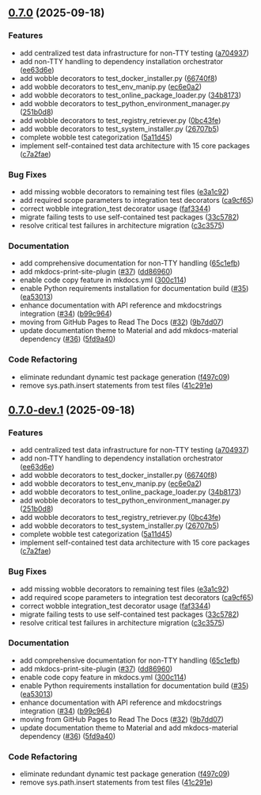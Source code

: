 ## [0.7.0](https://github.com/CrackingShells/Hatch/compare/v0.6.2...v0.7.0) (2025-09-18)


### Features

* add centralized test data infrastructure for non-TTY testing ([a704937](https://github.com/CrackingShells/Hatch/commit/a70493751e8e74de5b10e79df55088c7a99ad15c))
* add non-TTY handling to dependency installation orchestrator ([ee63d6e](https://github.com/CrackingShells/Hatch/commit/ee63d6eb043fab611100f06ca4fbf0ea89bba711))
* add wobble decorators to test_docker_installer.py ([66740f8](https://github.com/CrackingShells/Hatch/commit/66740f8154e9161c52535c6bea7bbe3b1db40221))
* add wobble decorators to test_env_manip.py ([ec6e0a2](https://github.com/CrackingShells/Hatch/commit/ec6e0a2f17be9c395ab6ef9fac4dfab2d3f317e9))
* add wobble decorators to test_online_package_loader.py ([34b8173](https://github.com/CrackingShells/Hatch/commit/34b8173b9c95768b325e752e9f87785e2785e42d))
* add wobble decorators to test_python_environment_manager.py ([251b0d8](https://github.com/CrackingShells/Hatch/commit/251b0d86fc2a534b1913b2ec1943946082a16f8a))
* add wobble decorators to test_registry_retriever.py ([0bc43fe](https://github.com/CrackingShells/Hatch/commit/0bc43fef091ecae6a55c2c0f5b43f14d86e05132))
* add wobble decorators to test_system_installer.py ([26707b5](https://github.com/CrackingShells/Hatch/commit/26707b574e1712a966d05dd8d8d3300b16d6ec5d))
* complete wobble test categorization ([5a11d45](https://github.com/CrackingShells/Hatch/commit/5a11d451e6e75429483cbc2b8fd996c2bd8349ac))
* implement self-contained test data architecture with 15 core packages ([c7a2fae](https://github.com/CrackingShells/Hatch/commit/c7a2fae40d93ccc9f0c1fd28edb42877541b6781))


### Bug Fixes

* add missing wobble decorators to remaining test files ([e3a1c92](https://github.com/CrackingShells/Hatch/commit/e3a1c928ac3eea81e1a7274252f4ccf63c73559f))
* add required scope parameters to integration test decorators ([ca9cf65](https://github.com/CrackingShells/Hatch/commit/ca9cf65ee683dd78831d81284f235b67f3459347))
* correct wobble integration_test decorator usage ([faf3344](https://github.com/CrackingShells/Hatch/commit/faf3344103845b3e320bee99e386011acd1cce89))
* migrate failing tests to use self-contained test packages ([33c5782](https://github.com/CrackingShells/Hatch/commit/33c578201d4065aba344c27a996523253063667e))
* resolve critical test failures in architecture migration ([c3c3575](https://github.com/CrackingShells/Hatch/commit/c3c3575c3976295355c873b1a02159aa4cb3418e))


### Documentation

* add comprehensive documentation for non-TTY handling ([65c1efb](https://github.com/CrackingShells/Hatch/commit/65c1efb6d0df47f76eb11fe17ff7a091eaec4a4f))
* add mkdocs-print-site-plugin ([#37](https://github.com/CrackingShells/Hatch/issues/37)) ([dd86960](https://github.com/CrackingShells/Hatch/commit/dd869601a81f0cfcef4f905485f2db5572fc43cb))
* enable code copy feature in mkdocs.yml ([300c114](https://github.com/CrackingShells/Hatch/commit/300c114fbc9ad124782dc202ae6e969f50cd635c))
* enable Python requirements installation for documentation build ([#35](https://github.com/CrackingShells/Hatch/issues/35)) ([ea53013](https://github.com/CrackingShells/Hatch/commit/ea530130d3893fdf2e0f4feddcf9606ba797802f))
* enhance documentation with API reference and mkdocstrings integration ([#34](https://github.com/CrackingShells/Hatch/issues/34)) ([b99c964](https://github.com/CrackingShells/Hatch/commit/b99c9642cbb6bca3d2906b476bb92626816d66ef))
* moving from GitHub Pages to Read The Docs ([#32](https://github.com/CrackingShells/Hatch/issues/32)) ([9b7dd07](https://github.com/CrackingShells/Hatch/commit/9b7dd07e9f84637408518c30cfed4f5a79329faa))
* update documentation theme to Material and add mkdocs-material dependency ([#36](https://github.com/CrackingShells/Hatch/issues/36)) ([5fd9a40](https://github.com/CrackingShells/Hatch/commit/5fd9a40897a1a3d8d4930b08bf1496c2ecf3d480))


### Code Refactoring

* eliminate redundant dynamic test package generation ([f497c09](https://github.com/CrackingShells/Hatch/commit/f497c0997e7ae2a3cdf417848f533e42dbf323fd))
* remove sys.path.insert statements from test files ([41c291e](https://github.com/CrackingShells/Hatch/commit/41c291ee9da12d70f1f16a0eebef32cb9bd11444))

## [0.7.0-dev.1](https://github.com/CrackingShells/Hatch/compare/v0.6.2...v0.7.0-dev.1) (2025-09-18)


### Features

* add centralized test data infrastructure for non-TTY testing ([a704937](https://github.com/CrackingShells/Hatch/commit/a70493751e8e74de5b10e79df55088c7a99ad15c))
* add non-TTY handling to dependency installation orchestrator ([ee63d6e](https://github.com/CrackingShells/Hatch/commit/ee63d6eb043fab611100f06ca4fbf0ea89bba711))
* add wobble decorators to test_docker_installer.py ([66740f8](https://github.com/CrackingShells/Hatch/commit/66740f8154e9161c52535c6bea7bbe3b1db40221))
* add wobble decorators to test_env_manip.py ([ec6e0a2](https://github.com/CrackingShells/Hatch/commit/ec6e0a2f17be9c395ab6ef9fac4dfab2d3f317e9))
* add wobble decorators to test_online_package_loader.py ([34b8173](https://github.com/CrackingShells/Hatch/commit/34b8173b9c95768b325e752e9f87785e2785e42d))
* add wobble decorators to test_python_environment_manager.py ([251b0d8](https://github.com/CrackingShells/Hatch/commit/251b0d86fc2a534b1913b2ec1943946082a16f8a))
* add wobble decorators to test_registry_retriever.py ([0bc43fe](https://github.com/CrackingShells/Hatch/commit/0bc43fef091ecae6a55c2c0f5b43f14d86e05132))
* add wobble decorators to test_system_installer.py ([26707b5](https://github.com/CrackingShells/Hatch/commit/26707b574e1712a966d05dd8d8d3300b16d6ec5d))
* complete wobble test categorization ([5a11d45](https://github.com/CrackingShells/Hatch/commit/5a11d451e6e75429483cbc2b8fd996c2bd8349ac))
* implement self-contained test data architecture with 15 core packages ([c7a2fae](https://github.com/CrackingShells/Hatch/commit/c7a2fae40d93ccc9f0c1fd28edb42877541b6781))


### Bug Fixes

* add missing wobble decorators to remaining test files ([e3a1c92](https://github.com/CrackingShells/Hatch/commit/e3a1c928ac3eea81e1a7274252f4ccf63c73559f))
* add required scope parameters to integration test decorators ([ca9cf65](https://github.com/CrackingShells/Hatch/commit/ca9cf65ee683dd78831d81284f235b67f3459347))
* correct wobble integration_test decorator usage ([faf3344](https://github.com/CrackingShells/Hatch/commit/faf3344103845b3e320bee99e386011acd1cce89))
* migrate failing tests to use self-contained test packages ([33c5782](https://github.com/CrackingShells/Hatch/commit/33c578201d4065aba344c27a996523253063667e))
* resolve critical test failures in architecture migration ([c3c3575](https://github.com/CrackingShells/Hatch/commit/c3c3575c3976295355c873b1a02159aa4cb3418e))


### Documentation

* add comprehensive documentation for non-TTY handling ([65c1efb](https://github.com/CrackingShells/Hatch/commit/65c1efb6d0df47f76eb11fe17ff7a091eaec4a4f))
* add mkdocs-print-site-plugin ([#37](https://github.com/CrackingShells/Hatch/issues/37)) ([dd86960](https://github.com/CrackingShells/Hatch/commit/dd869601a81f0cfcef4f905485f2db5572fc43cb))
* enable code copy feature in mkdocs.yml ([300c114](https://github.com/CrackingShells/Hatch/commit/300c114fbc9ad124782dc202ae6e969f50cd635c))
* enable Python requirements installation for documentation build ([#35](https://github.com/CrackingShells/Hatch/issues/35)) ([ea53013](https://github.com/CrackingShells/Hatch/commit/ea530130d3893fdf2e0f4feddcf9606ba797802f))
* enhance documentation with API reference and mkdocstrings integration ([#34](https://github.com/CrackingShells/Hatch/issues/34)) ([b99c964](https://github.com/CrackingShells/Hatch/commit/b99c9642cbb6bca3d2906b476bb92626816d66ef))
* moving from GitHub Pages to Read The Docs ([#32](https://github.com/CrackingShells/Hatch/issues/32)) ([9b7dd07](https://github.com/CrackingShells/Hatch/commit/9b7dd07e9f84637408518c30cfed4f5a79329faa))
* update documentation theme to Material and add mkdocs-material dependency ([#36](https://github.com/CrackingShells/Hatch/issues/36)) ([5fd9a40](https://github.com/CrackingShells/Hatch/commit/5fd9a40897a1a3d8d4930b08bf1496c2ecf3d480))


### Code Refactoring

* eliminate redundant dynamic test package generation ([f497c09](https://github.com/CrackingShells/Hatch/commit/f497c0997e7ae2a3cdf417848f533e42dbf323fd))
* remove sys.path.insert statements from test files ([41c291e](https://github.com/CrackingShells/Hatch/commit/41c291ee9da12d70f1f16a0eebef32cb9bd11444))
